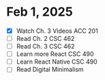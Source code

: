 # Feb 1, 2025
- [x] Watch Ch. 3 Videos ACC 201
- [ ] Read Ch. 2 CSC 462
- [ ] Read Ch. 3 CSC 462
- [ ]  Learn more React CSC 490
- [ ]  Learn React Native CSC 490
- [ ]  Read Digital Minimalism 
<!--stackedit_data:
eyJoaXN0b3J5IjpbLTE1NTE3Njg0MTAsLTEyODk3MDI4MzRdfQ
==
-->